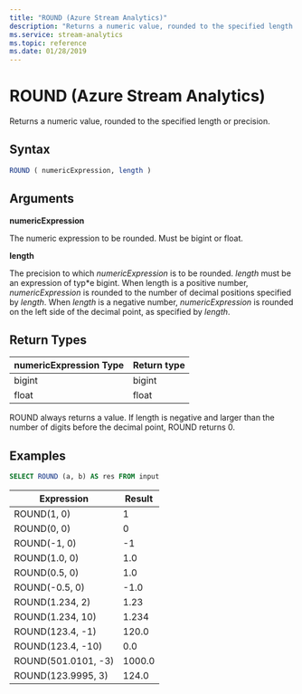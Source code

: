 ```yaml
---
title: "ROUND (Azure Stream Analytics)"
description: "Returns a numeric value, rounded to the specified length or precision."
ms.service: stream-analytics
ms.topic: reference
ms.date: 01/28/2019
---
```

# ROUND (Azure Stream Analytics)

Returns a numeric value, rounded to the specified length or precision.

## Syntax  
  
```SQL   
ROUND ( numericExpression, length )
```  
  
## Arguments

**numericExpression**  
  
The numeric expression to be rounded. Must be bigint or float.

**length**

The precision to which *numericExpression* is to be rounded. *length* must be an expression of typ*e bigint. When length is a positive number, *numericExpression* is rounded to the number of decimal positions specified by *length*. When *length* is a negative number, *numericExpression* is rounded on the left side of the decimal point, as specified by *length*.
  
## Return Types  

|numericExpression Type|Return type|
|----------------------|-----------|
|bigint|bigint|
|float|float|

ROUND always returns a value. If length is negative and larger than the number of digits before the decimal point, ROUND returns 0.

## Examples  
  
```SQL  
SELECT ROUND (a, b) AS res FROM input
```  
  
|Expression|Result|
|----------|------|
|ROUND(1, 0)|1|
|ROUND(0, 0)|0|
|ROUND(-1, 0)|-1|
|ROUND(1.0, 0)|1.0|
|ROUND(0.5, 0)|1.0|
|ROUND(-0.5, 0)|-1.0|
|ROUND(1.234, 2)|1.23|
|ROUND(1.234, 10)|1.234|
|ROUND(123.4, -1)|120.0|
|ROUND(123.4, -10)|0.0|
|ROUND(501.0101, -3)|1000.0|
|ROUND(123.9995, 3)|124.0|
